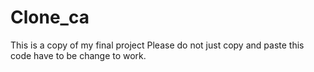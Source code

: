# Clone_ca
 This is a copy of my final project Please do not just copy and paste this code have to be change to work.
